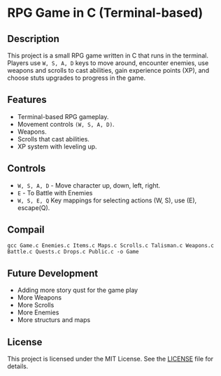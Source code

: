 # RPG Game in C (Terminal-based)

## Description
This project is a small RPG game written in C that runs in the terminal. Players use `W, S, A, D` keys to move around, encounter enemies, use weapons and scrolls to cast abilities, gain experience points (XP), and choose stuts upgrades to progress in the game.

## Features
- Terminal-based RPG gameplay.
- Movement controls `(W, S, A, D)`.
- Weapons.
- Scrolls that cast abilities.
- XP system with leveling up.

## Controls
- `W, S, A, D` - Move character up, down, left, right.
- `E` - To Battle with Enemies
- `W, S, E, Q` Key mappings for selecting actions (W, S), use (E), escape(Q).

## Compail
``` 
gcc Game.c Enemies.c Items.c Maps.c Scrolls.c Talisman.c Weapons.c Battle.c Quests.c Drops.c Public.c -o Game
```

## Future Development
- Adding more story qust for the game play
- More Weapons
- More Scrolls
- More Enemies
- More structurs and maps

## License
This project is licensed under the MIT License. See the [LICENSE](LICENSE) file for details.
